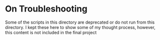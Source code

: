 # On Troubleshooting
Some of the scripts in this directory are deprecated or do
not run from this directory. I kept these here to show some
of my thought process, however, this content is not included
in the final project
